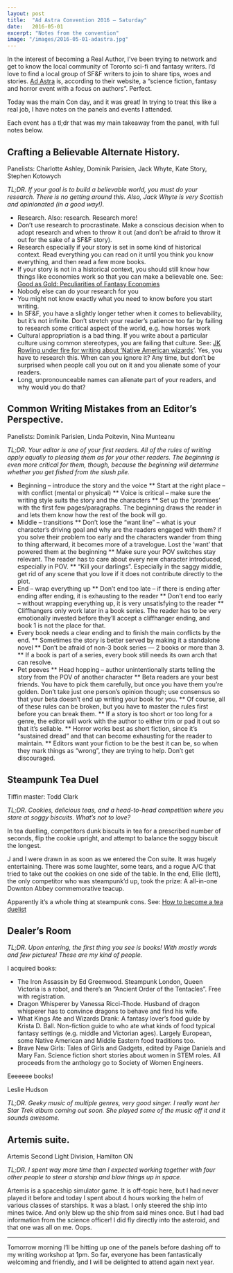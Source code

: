 ```yaml
---
layout: post
title:  "Ad Astra Convention 2016 – Saturday"
date:   2016-05-01
excerpt: "Notes from the convention"
image: "/images/2016-05-01-adastra.jpg"
---
```


In the interest of becoming a Real Author, I’ve been trying to network and get
to know the local community of Toronto sci-fi and fantasy writers. I’d love to
find a local group of SF&F writers to join to share tips, woes and stories. 
[Ad Astra](http://www.ad-astra.org/about/) is, according to their website, a
“science fiction, fantasy and horror event with a focus on authors”. Perfect.

Today was the main Con day, and it was great! In trying to treat this like a
real job, I have notes on the panels and events I attended.

Each event has a tl;dr that was my main takeaway from the panel, with full notes
below.

## Crafting a Believable Alternate History. 
Panelists: Charlotte Ashley, Dominik Parisien, Jack Whyte, Kate Story, Stephen
Kotowych

*TL;DR. If your goal is to build a believable world, you must do your research.
There is no getting around this. Also, Jack Whyte is very Scottish and
opinionated (in a good way!).*

* Research. Also: research. Research more!
* Don’t use research to procrastinate. Make a conscious decision when to adopt
research and when to throw it out (and don’t be afraid to throw it out for the
sake of a SF&F story).
* Research especially if your story is set in some kind of historical context.
Read everything you can read on it until you think you know everything, and then
read a few more books.
* If your story is not in a historical context, you should still know how
things like economies work so that you can make a believable one. See: [Good as
Gold: Peculiarities of Fantasy 
Economies](http://critconfirm.com/good-gold-peculiarities-fantasy-economies/)
* Nobody else can do your research for you
* You might not know exactly what you need to know before you start writing.
* In SF&F, you have a slightly longer tether when it comes to believability,
but it’s not infinite. Don’t stretch your reader’s patience too far by failing
to research some critical aspect of the world, e.g. how horses work
* Cultural appropriation is a bad thing. If you write about a particular
culture using common stereotypes, you are failing that culture. See: [JK Rowling
under fire for writing about ‘Native American
wizards’](http://www.theguardian.com/books/2016/mar/09/jk-rowling-under-fire-for-appropriating-navajo-tradition-history-of-magic-in-north-america-pottermore).
Yes, you have to research this. When can you ignore it? Any time, but don’t be
surprised when people call you out on it and you alienate some of your readers.
* Long, unpronounceable names can alienate part of your readers, and why would
you do that?

## Common Writing Mistakes from an Editor’s Perspective. 
Panelists: Dominik Parisien, Linda Poitevin, Nina Munteanu

*TL;DR. Your editor is one of your first readers. All of the rules of writing
apply equally to pleasing them as for your other readers. The beginning is even
more critical for them, though, because the beginning will determine whether you
get fished from the slush pile.*

* Beginning – introduce the story and the voice
** Start at the right place – with conflict (mental or physical)
** Voice is critical – make sure the writing style suits the story and the
characters
** Set up the ‘promises’ with the first few pages/paragraphs. The beginning
draws the reader in and lets them know how the rest of the book will go.
* Middle – transitions
** Don’t lose the “want line” – what is your character’s driving goal and
why are the readers engaged with them? if you solve their problem too early and the characters wander from
thing to thing afterward, it becomes more of a travelogue. Lost the ‘want’ that
powered them at the beginning
** Make sure your POV switches stay relevant. The reader has to care about
every new character introduced, especially in POV.
** “Kill your darlings”. Especially in the saggy middle, get rid of any
scene that you love if it does not contribute directly to the plot.
* End – wrap everything up
** Don’t end too late – if there is ending after ending after ending, it is
exhausting to the reader
** Don’t end too early – without wrapping everything up, it is very
unsatisfying to the reader
** Cliffhangers only work later in a book series. The reader has to be
very emotionally invested before they’ll accept a cliffhanger ending, and book 1
is not the place for that.
* Every book needs a clear ending and to finish the main conflicts by the
end.
** Sometimes the story is better served by making it a standalone novel
** Don’t be afraid of non-3 book series — 2 books or more than 3.
** If a book is part of a series, every book still needs its own arch
that can resolve.
* Pet peeves
** Head hopping – author unintentionally starts telling the story from the
POV of another character
** Beta readers are your best friends. You have to pick them carefully, but
once you have them you’re golden. Don’t take just one person’s opinion though;
use consensus so that your beta doesn’t end up writing your book for you.
** Of course, all of these rules can be broken, but you have to master the
rules first before you can break them.
** If a story is too short or too long for a genre, the editor will work with
the author to either trim or pad it out so that it’s sellable.
** Horror works best as short fiction, since it’s “sustained dread” and that
can become exhausting for the reader to maintain.
** Editors want your fiction to be the best it can be, so when they mark things
as “wrong”, they are trying to help. Don’t get discouraged.


## Steampunk Tea Duel
Tiffin master: Todd Clark

*TL;DR. Cookies, delicious teas, and a head-to-head competition where you stare
at soggy biscuits. What’s not to love?*

In tea duelling, competitors dunk biscuits in tea for a prescribed number of
seconds, flip the cookie upright, and attempt to balance the soggy biscuit the
longest.

J and I were drawn in as soon as we entered the Con suite. It was hugely
entertaining. There was some laughter, some tears, and a rogue A/C that tried to
take out the cookies on one side of the table. In the end, Ellie (left), the
only competitor who was steampunk’d up, took the prize: A all-in-one Downton
Abbey commemorative teacup.

Apparently it’s a whole thing at steampunk cons. See: [How to become a tea
duelist](http://steampunk.wonderhowto.com/how-to/become-tea-duellist-0140892/)

## Dealer’s Room

*TL;DR. Upon entering, the first thing you see is books! With mostly words and
few pictures! These are my kind of people.*

I acquired books:

* The Iron Assassin by Ed Greenwood. Steampunk London, Queen Victoria is a
robot, and there’s an “Ancient Order of the Tentacles”. Free with registration.
* Dragon Whisperer by Vanessa Ricci-Thode. Husband of dragon whisperer has to
convince dragons to behave and find his wife.
* What Kings Ate and Wizards Drank: A fantasy lover’s food guide by Krista D.
Ball. Non-fiction guide to who ate what kinds of food typical fantasy settings
(e.g. middle and Victorian ages). Largely European, some Native American and
Middle Eastern food traditions too.
* Brave New Girls: Tales of Girls and Gadgets, edited by Paige Daniels and
Mary Fan. Science fiction short stories about women in STEM roles. All proceeds
from the anthology go to Society of Women Engineers.

Eeeeeee books!

Leslie Hudson

*TL;DR. Geeky music of multiple genres, very good singer. I really want her Star
Trek album coming out soon. She played some of the music off it and it sounds
awesome.*

## Artemis suite. 
Artemis Second Light Division, Hamilton ON

*TL;DR. I spent way more time than I expected working together with four other
people to steer a starship and blow things up in space.*

Artemis is a spaceship simulator game. It is off-topic here, but I had never
played it before and today I spent about 4 hours working the helm of various
classes of starships. It was a blast. I only steered the ship into mines twice.
And only blew up the ship from said mines once. But I had bad information from
the science officer! I did fly directly into the asteroid, and that one was all
on me. Oops.

----

Tomorrow morning I’ll be hitting up one of the panels before dashing off to my
writing workshop at 1pm. So far, everyone has been fantastically welcoming and
friendly, and I will be delighted to attend again next year.
